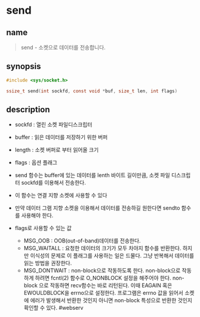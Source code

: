 # send
## name
> send - 소켓으로 데이터를 전송합니다.

## synopsis
``` c
#include <sys/socket.h>

ssize_t send(int sockfd, const void *buf, size_t len, int flags)
```

## description
- sockfd : 열린 소켓 파일디스크립터
- buffer : 읽은 데이터를 저장하기 위한 버퍼
- length : 소켓 버퍼로 부터 읽어올 크기
- flags : 옵션 플래그

- send 함수는 buffer에 있는 데이터를 lenth 바이트 길이만큼, 소켓 파일 디스크립터 sockfd를 이용해서 전송한다.
- 이 함수는 연결 지향 소켓에 사용할 수 있다
- 만약 데이터 그램 지향 소켓을 이용해서 데이터를 전송하길 원한다면 sendto 함수를 사용해야 한다.

- flags로 사용할 수 있는 값
	- MSG_OOB : OOB(out-of-band)데이터를 전송한다.
	- MSG_WAITALL : 요청한 데이터의 크기가 모두 차야지 함수를 반환한다. 하지만 이식성의 문제로 이 플래그를 사용하는 일은 드물다. 그냥 반복해서 데이터를 읽는 방법을 권장한다.
	- MSG_DONTWAIT : non-block으로 작동하도록 한다. non-block으로 작동하게 하려면 fcntl(2) 함수로 O_NONBLOCK 설정을 해주어야 한다. non-block 으로 작동하면 recv함수는 바로 리턴된다. 이때 EAGAIN 혹은 EWOULDBLOCK을 errno으로 설정한다. 프로그램은 errno 값을 읽어서 소켓에 에러가 발생해서 반환한 것인지 아니면 non-block 특성으로 반환한 것인지 확인할 수 있다.
#webserv 